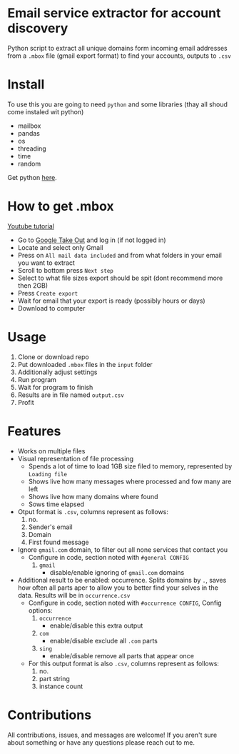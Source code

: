 # Email service extractor for account discovery
Python script to extract all unique domains form incoming email addresses from a `.mbox` file (gmail export format) to find your accounts, outputs to `.csv`

# Install
To use this you are going to need `python` and some libraries (thay all shoud come instaled wit python)

* mailbox
* pandas
* os
* threading
* time
* random

Get python [here](https://www.python.org/downloads/).

# How to get .mbox
[Youtube tutorial](https://youtu.be/x26B1_eHP3o)

* Go to [Google Take Out](http://example.com) and log in (if not logged in)
* Locate and select only Gmail
* Press on `All mail data included` and from what folders in your email you want to extract
* Scroll to bottom press `Next step`
* Select to what file sizes export should be spit (dont recommend more then 2GB)
* Press `Create export`
* Wait for email that your export is ready (possibly hours or days)
* Download to computer
# Usage
1. Clone or download repo
2. Put downloaded `.mbox` files in the `input` folder
3. Additionally adjust settings
4. Run program
5. Wait for program to finish
6. Results are in file named `output.csv`
7. Profit
# Features
* Works on multiple files
* Visual representation of file processing
    * Spends a lot of time to load 1GB size filed to memory, represented by `Loading file`
    * Shows live how many messages where processed and fow many are left
    * Shows live how many domains where found
    * Sows time elapsed
* Otput format is `.csv`, columns represent as follows:
    1. no.
    2. Sender's email 
    3. Domain
    4. First found message
* Ignore `gmail.com` domain, to filter out all none services that contact you
    * Configure in code, section noted with `#general CONFIG`
        1. `gmail` 
            * disable/enable ignoring of `gmail.com` domains
* Additional result to be enabled: occurrence. Splits domains by `.`, saves how often all parts aper to allow you to better find your selves in the data. Results will be in `occurrence.csv`
    * Configure in code, section noted with `#occurrence CONFIG`, Config options:
        1. `occurrence`
            * enable/disable this extra output
        2. `com`
            * enable/disable exclude all `.com` parts
        3. `sing`
            * enable/disable remove all parts that appear once
    * For this output format is also `.csv`, columns represent as follows:
        1. no.
        2. part string
        3. instance count

    

# Contributions
All contributions, issues, and messages are welcome! If you aren't sure about something or have any questions please reach out to me.